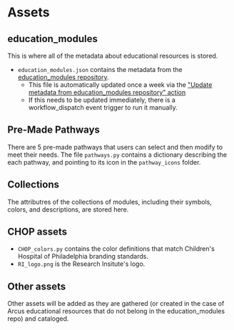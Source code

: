 # Assets

## education_modules 
This is where all of the metadata about educational resources is stored. 

- `education_modules.json` contains the metadata from the [education_modules repository](https://github.com/arcus/education_modules). 
    - This file is automatically updated once a week via the ["Update metadata from education_modules repository" action](https://github.com/arcus/module_discovery/actions/workflows/update_module_data.yml)
    - If this needs to be updated immediately, there is a workflow_dispatch event trigger to run it manually.

## Pre-Made Pathways
There are 5 pre-made pathways that users can select and then modify to meet their needs. The file `pathways.py` contains a dictionary describing the each pathway, and pointing to its icon in the `pathway_icons` folder.

## Collections
The attributres of the collections of modules, including their symbols, colors, and descriptions, are stored here.

## CHOP assets
- `CHOP_colors.py` contains the color definitions that match Children's Hospital of Philadelphia branding standards.
- `RI_logo.png` is the Research Insitute's logo.

## Other assets

Other assets will be added as they are gathered (or created in the case of Arcus educational resources that do not belong in the education_modules repo) and cataloged. 